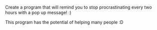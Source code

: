 Create a program that will remind you to stop procrastinating every two hours with a pop up message! :)

This program has the potential of helping many people :D